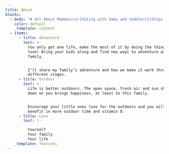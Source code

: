 ```yaml
---
title: About
blocks:
  - body: "# All About Momma\n\n![Hiking with baby and toddlers](https://res.cloudinary.com/ds8uw7t44/image/upload/v1685975469/hiking-with-toddlers-insert.jpg)\nBefore kids my husband and I were active. I grew up playing sports and continued as my life progressed into corporate life. I moved to England for work and joined a London Ultimate Frisbee\_ team. I met my husband there.\n\nBefore I moved to the United States my husband and I cycle toured Asia and rode over 3,000 miles in 3 months with our luggage strapped to our bikes.\_\n\nRunning was also a big part of me and I have completed the Rome and Napa Valley Marathons.\n\nDuring my transition to parenthood I wanted to ensure I kept an active lifestyle that involved my kids.\n\nMy first baby purchase was a Bob joggling stroller and since having kids have found ways to incorporate my active lifestyle into motherhood. I turned more into hiking, camping, and navigated my way through hiking backpacks, tents and baby wearing.\_\n\nI also found that you can cycle with your kids and that my young ones love it! One of their first words is always “bike”.\n\nNot only can you cycle with your toddler, but also have your child learn to ride a bike.\n\nI am happiest while outside. That is why I find it very important to foster my own kids love for the outdoors early. No matter the weather my family can be found outside everyday!\n\nI want to help other momma’s navigate the complexities of \"mommahood\" and keeping your active outdoor lifestyle!\n\nI want to inspire mommas to have more adventures with their kids, no matter the age or weather.\n\nI want to foster outdoor loving kids!\n\nI want to share the tidbits that I have discovered to help reduce the chaos and not let the kids’ stuff overtake our household.\_\_\n\nHappy you are here and can’t wait to explore life with you!\n\nSincerely,\n\nKristina\n"
    color: default
    _template: content
  - items:
      - title: Adventure
        text: >-
          You only get one life, make the most of it by doing the things you
          love! Bring your kids along and find new ways to adventure as a
          family.


          I’ll share my family’s adventure and how we make it work through the
          different stages.
      - title: Outdoor
        text: >-
          Life is better outdoors. The open space, fresh air and sun shining
          down on you brings happiness, at least to this family.


          Encourage your little ones love for the outdoors and you will also
          benefit in more outdoor time and vitamin D.
      - title: Love
        text: |-

          Yourself
          Your family
          Your life
    _template: features
---
```




